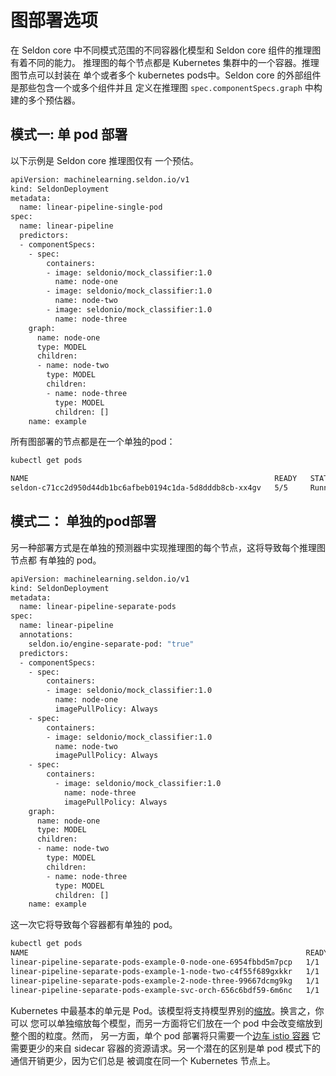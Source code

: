 # 图部署选项

在 Seldon core 中不同模式范围的不同容器化模型和 Seldon core 组件的推理图有着不同的能力。
推理图的每个节点都是 Kubernetes 集群中的一个容器。推理图节点可以封装在
单个或者多个 kubernetes pods中。Seldon core 的外部组件是那些包含一个或多个组件并且
定义在推理图 `spec.componentSpecs.graph` 中构建的多个预估器。

## 模式一: 单 pod 部署

以下示例是 Seldon core 推理图仅有 
一个预估。
```bash
apiVersion: machinelearning.seldon.io/v1
kind: SeldonDeployment
metadata:
  name: linear-pipeline-single-pod
spec:
  name: linear-pipeline
  predictors:
  - componentSpecs:
    - spec:
        containers:
        - image: seldonio/mock_classifier:1.0
          name: node-one
        - image: seldonio/mock_classifier:1.0
          name: node-two
        - image: seldonio/mock_classifier:1.0
          name: node-three
    graph:
      name: node-one
      type: MODEL
      children:
      - name: node-two
        type: MODEL
        children:
        - name: node-three
          type: MODEL
          children: []
    name: example
```

所有图部署的节点都是在一个单独的pod：

```bash
kubectl get pods

NAME                                                       READY   STATUS    RESTARTS   AGE
seldon-c71cc2d950d44db1bc6afbeb0194c1da-5d8dddb8cb-xx4gv   5/5     Running   0          6m59s
```

## 模式二： 单独的pod部署

另一种部署方式是在单独的预测器中实现推理图的每个节点，这将导致每个推理图节点都
有单独的 pod。

```bash
apiVersion: machinelearning.seldon.io/v1
kind: SeldonDeployment
metadata:
  name: linear-pipeline-separate-pods
spec:
  name: linear-pipeline
  annotations:
    seldon.io/engine-separate-pod: "true"
  predictors:
  - componentSpecs:
    - spec:
        containers:
        - image: seldonio/mock_classifier:1.0 
          name: node-one
          imagePullPolicy: Always
    - spec:
        containers:
        - image: seldonio/mock_classifier:1.0
          name: node-two
          imagePullPolicy: Always
    - spec:
        containers:
          - image: seldonio/mock_classifier:1.0
            name: node-three
            imagePullPolicy: Always
    graph:
      name: node-one
      type: MODEL
      children:
      - name: node-two
        type: MODEL
        children:
        - name: node-three
          type: MODEL
          children: []
    name: example
```

这一次它将导致每个容器都有单独的 pod。

```bash
kubectl get pods
NAME                                                              READY   STATUS    RESTARTS   AGE
linear-pipeline-separate-pods-example-0-node-one-6954fbbd5m7pcp   1/1     Running   0          4m33s
linear-pipeline-separate-pods-example-1-node-two-c4f55f689gxkkr   1/1     Running   0          4m33s
linear-pipeline-separate-pods-example-2-node-three-99667dcmg9kg   1/1     Running   0          4m33s
linear-pipeline-separate-pods-example-svc-orch-656c6bdf59-6m6nc   1/1     Running   0          4m33s
```
Kubernetes 中最基本的单元是 Pod。该模型将支持模型界别的[缩放](scaling.md)。换言之，你可以
您可以单独缩放每个模型，而另一方面将它们放在一个 pod 中会改变缩放到整个图的粒度。然而，
另一方面，单个 pod 部署将只需要一个[边车 istio 容器](../ingress/istio.md)
它需要更少的来自 sidecar 容器的资源请求。另一个潜在的区别是单 pod 模式下的通信开销更少，因为它们总是
被调度在同一个 Kubernetes 节点上。
